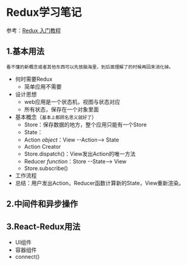 # Redux学习笔记

参考：[Redux 入门教程](http://www.ruanyifeng.com/blog/2016/09/redux_tutorial_part_one_basic_usages.html)

## 1.基本用法
`看不懂的新概念或者其他东西可以先放脑海里，到后面理解了的时候再回来消化掉。`
- 何时需要Redux
    - 简单应用不需要
- 设计思想
    - web应用是一个状态机，视图与状态对应
    - 所有状态，保存在一个对象里面
- 基本概念（`基本上都顾名思义就好了`）
    - Store：保存数据的地方，整个应用只能有一个Store
    - State：
    - Action *object*：View --Action--> State
    - Action Creator
    - Store.dispatch()：View发出Action的唯一方法
    - Reducer *function*：Store --State--> View
    - Store.subscribe()
- 工作流程
- 总结：用户发出Action，Reducer函数计算新的State，View重新渲染。

## 2.中间件和异步操作

## 3.React-Redux用法
- UI组件
- 容器组件
- connect()